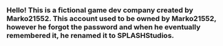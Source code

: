 ### Hello! This is a fictional game dev company created by Marko21552. This account used to be owned by Marko21552, however he forgot the password and when he eventually remembered it, he renamed it to SPLASHStudios.

<!--
**SPLASHStudios/SPLASHStudios** is a ✨ _special_ ✨ repository because its `README.md` (this file) appears on your GitHub profile.

Here are some ideas to get you started:
- 🔭 I’m currently working on ...
- 🌱 I’m currently learning ...
- 👯 I’m looking to collaborate on ...
- 🤔 I’m looking for help with ...
- 💬 Ask me about ...
- 📫 How to reach me: ...
- 😄 Pronouns: ...
- ⚡ Fun fact: ...
-->
